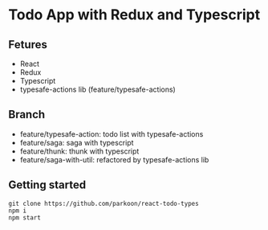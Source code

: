 # Todo App with Redux and Typescript

## Fetures

- React
- Redux
- Typescript
- typesafe-actions lib (feature/typesafe-actions)

## Branch
- feature/typesafe-action: todo list with typesafe-actions
- feature/saga: saga with typescript
- feature/thunk: thunk with typescript
- feature/saga-with-util: refactored by typesafe-actions lib

## Getting started

```
git clone https://github.com/parkoon/react-todo-types
npm i
npm start
```
